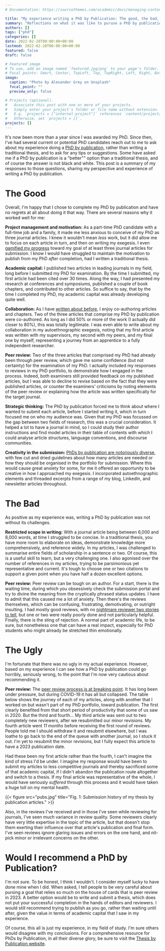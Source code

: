 ```yaml
---
# Documentation: https://sourcethemes.com/academic/docs/managing-content/

title: "My experience writing a PhD by Publication: The good, the bad, and the ugly"
summary: "Reflections on what it was like to puruse a PhD by publication, rather than writing a thesis."
authors: []
tags: ["phd"]
categories: []
date: 2022-02-28T00:00:00+00:00
lastmod: 2022-02-28T00:00:00+00:00
featured: false
draft: false

# Featured image
# To use, add an image named `featured.jpg/png` to your page's folder.
# Focal points: Smart, Center, TopLeft, Top, TopRight, Left, Right, BottomLeft, Bottom, BottomRight.
image:
  caption: "Photo by Alexander Grey on Unsplash"
  focal_point: ""
  preview_only: false

# Projects (optional).
#   Associate this post with one or more of your projects.
#   Simply enter your project's folder or file name without extension.
#   E.g. `projects = ["internal-project"]` references `content/project/deep-learning/index.md`.
#   Otherwise, set `projects = []`.
projects: []
---
```


It's now been more than a year since I was awarded my PhD. 
Since then, I've had several current or potential PhD candidates reach out to me to ask about my experience doing a [PhD by publication](https://thesisbypublication.com/), rather than writing a traditional thesis, and to ask for any tips or suggestions. 
Some have asked me if a PhD by publication is a "better"" option than a traditional thesis, and of course the answer is not black and white. 
This post is a summary of my responses to those questions, sharing my perspective and experience of writing a PhD by publication. 

# The Good
Overall, I'm happy that I chose to complete my PhD by publication and have no regrets at all about doing it that way. There are several reasons why it worked well for me: 

**Project management and motivation:** 
As a part-time PhD candidate with a full-time job and a family, it made me less anxious to conceive of my PhD as three journal articles. I knew it wouldn't mean *less* work, but it did allow me to focus on each article in turn, and then on writing my exegesis. I even [gamified my progress](https://mojohealy.com/post/points_on_the_board/) toward my goal of at least three journal articles for submission. I know I would have struggled to maintain the motivation to publish from my PhD *after* completion, had I written a traditional thesis.  

**Academic capital:** I published two articles in leading journals in my field, long before I submitted my PhD for examination. By the time I submitted, my first article had been cited over 30 times. Along the way, I had presented my research at conferences and symposiums, published a couple of book chapters, and contributed to other articles. So suffice to say, that by the time I completed my PhD, my academic capital was already developing quite well. 

**Collaboration:** As I have [written about before](https://mojohealy.com/post/phd_by_publication_authorship_agreement/), I enjoy co-authoring articles and chapters. Two of the three articles that comprise my PhD by publication were co-authored. As long as I did 50% or more of the work (I actually did closer to 80%), this was totally legitimate. I was even able to write about my collaboration in my autoethnographic exegesis, noting that my first article was written with my supervisors, my second with my peers, and my final one by myself, representing a journey from an apprentice to a fully independent researcher.  

**Peer review:** Two of the three articles that comprised my PhD had already been through peer review, which gave me some confidence (but not certainty) for the examination of my PhD. I actually included my responses to reviews in my PhD portfolio, to demonstrate how I engaged in the process. Indeed, both examiners still provided feedback on my published articles, but I was able to decline to revise based on the fact that they were published articles, or counter the examiners' criticisms by noting elements of the peer review or explaining how the article was written specifically for the target journal.   

**Strategic thinking:** The PhD by publication forced me to think about where I wanted to submit each article, before I started writing it, which in turn focused me on who my audience was. Given that my PhD was focussed on the gap between two fields of research, this was a crucial consideration. It helped a lot to have a journal in mind, so I could study their author instructions and find model articles in their table of contents with which I could analyse article structures, language conventions, and discourse communities.  

**Creativity in the submission:** [PhDs by publication are notoriously diverse](https://thesisbypublication.com/tbp/), with few cut and dried guidelines about how many articles are needed or how they should be organised in the portfolio for submission. Where this would cause great anxiety for some, for me it offered an opportunity to be creative in how I approached my exegesis. I incorporated autoethnographic elements and threaded excerpts from a range of my blog, LinkedIn, and newsletter articles throughout. 

# The Bad
As positive as my experience was, writing a PhD by publication was not without its challenges. 

**Restricted scope in writing:** With a journal article being between 6,000 and 8,000 words, at time I struggled to be concise. In a traditional thesis, you have more room to elaborate on ideas, demonstrate knowledge more comprehensively, and reference widely. In my articles, I was challenged to summarise entire fields of scholarship in a sentence or two. Of course, this is a useful skill to learn, but a very challenging one. I also agonised over the number of references in my articles, trying to be parsimonious yet representative and current. It's tough to choose one or two citations to support a given point when you have half a dozen excellent options. 

**Peer review:** Peer review can be tough on an author. For a start, there is the waiting time, during which you obsessively check the submission portal and try to divine the meaning from the cryptically phrased status updates. I have to admit that this caused me a lot of anxiety. Then there's the reviews themselves, which can be confusing, frustrating, demotivating, or outright insulting. I had mostly good reviews, with no [nightmare reviewer two stories to tell](https://onlinelibrary-wiley-com.elibrary.jcu.edu.au/doi/full/10.1111/joms.12905), but one or two were really poorly done and not particularly helpful. Finally, there is the sting of rejection. A normal part of academic life, to be sure, but nonetheless one that can have a real impact, especially for PhD students who might already be stretched thin emotionally. 


# The Ugly
I'm fortunate that there was no ugly in my actual experience. However, based on my experience I can see how a PhD by publication could go horribly, seriously wrong, to the point that I'm now very cautious about recommending it. 

**Peer review:** The [peer review process is at breaking point](https://www.nature.com/articles/d41586-023-00403-8). It has long been under pressure, but during COVID-19 it has all but collapsed. The table below shows the journey of each of my articles, along with another that I worked on but wasn't part of my PhD portfolio, toward publication. The first clearly benefited from that short period of productivity that some of us saw in 2020. But the third and fourth...  My third article was sent out to two completely new reviewers, after we resubmitted our minor revisions. My fourth article went *11 months* before receiving the first round of reviews. People told me I should  withdraw it and resubmit elsewhere, but I was loathe to go back to the end of the queue with another journal, so I stuck it out. I'm yet to resubmit the minor revisions, but I fully expect this article to have a 2023 publication date. 

Had these been my first article rather than the fourth, I can't imagine the kind of stress I'd be under. I imagine my response would have been to submit my articles to less competitive journals and thereby sacrificed some of that academic capital, if I didn't abandon the publication route altogether and switch to a thesis. If my final article was representative of the whole, I would have seriously *suffered* through this process and it would have taken a huge toll on my mental health. 

{{< figure src="pubs.jpg" title="Fig. 1: Submission history of my thesis by publication articles." >}}

Also, in the reviews I've received and in those I've seen while reviewing for journals, I've seen much variance in review quality. Some reviewers clearly have very little expertise in the topic of the article, but that doesn't stop them exerting their influence over that article's publication and final form. I've seen reviews ignore glaring issues and errors on the one hand, and nit-pick minor or irrelevant concerns on the other. 

# Would I recommend a PhD by Publication? 
I'm not sure. To be honest, I think I wouldn't. I consider myself lucky to have done mine when I did. When asked, I tell people to be very careful about pursing a goal that relies so much on the house of cards that is peer review in 2023. A better option would be to write and submit a thesis, which does not put your successful completion in the hands of editors and reviewers. I would still recommend trying to publish as you go, rather than waiting until after, given the value in terms of academic capital that I saw in my experience. 

Of course, this all is just my experience, in my field of study. I'm sure others would disagree with my conclusions. For a comprehensive resource for PhDs by Publication, in all their diverse glory, be sure to visit the [Thesis by Publication website](https://thesisbypublication.com/). 



